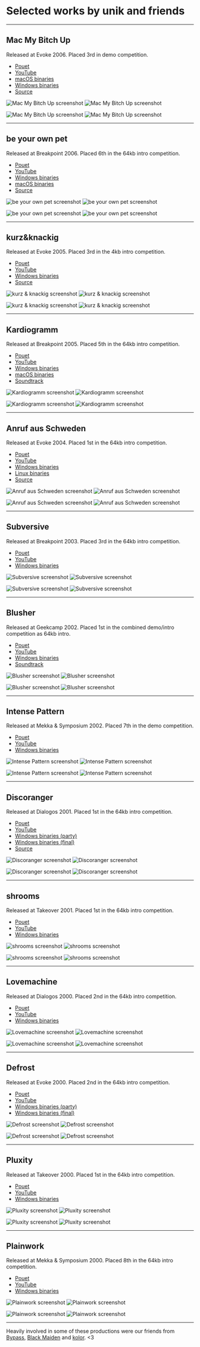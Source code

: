 
# Selected works by unik and friends

---

## Mac My Bitch Up

Released at Evoke 2006. Placed 3rd in demo competition.

- [Pouet](https://www.pouet.net/prod.php?which=25863)
- [YouTube](https://www.youtube.com/watch?v=u9Dnidi7b2Y)
- [macOS binaries](https://files.scene.org/view/demos/groups/unik/bps-macmybitchup.dmg)
- [Windows binaries](https://files.scene.org/view/demos/groups/unik/bps-macmybitchup.zip)
- [Source](https://github.com/mgnauck/mac-my-bitch-up)

![Mac My Bitch Up screenshot](images/macbitch/macbitch_0.png "Mac My Bitch Up")
![Mac My Bitch Up screenshot](images/macbitch/macbitch_1.png "Mac My Bitch Up")

![Mac My Bitch Up screenshot](images/macbitch/macbitch_2.png "Mac My Bitch Up")
![Mac My Bitch Up screenshot](images/macbitch/macbitch_3.png "Mac My Bitch Up")

---

## be your own pet

Released at Breakpoint 2006. Placed 6th in the 64kb intro competition.

- [Pouet](https://www.pouet.net/prod.php?which=24492)
- [YouTube](https://www.youtube.com/watch?v=qy2na0HiSeU)
- [Windows binaries](https://files.scene.org/view/parties/2006/breakpoint06/in64/beyourownpet.zip)
- [macOS binaries](https://files.scene.org/view/demos/groups/unik/bps-beyourownpet.dmg)
- [Source](https://github.com/mgnauck/be-your-own-pet)

![be your own pet screenshot](images/pet/pet_0.png "be your own pet")
![be your own pet screenshot](images/pet/pet_1.png "be your own pet")

![be your own pet screenshot](images/pet/pet_2.png "be your own pet")
![be your own pet screenshot](images/pet/pet_3.png "be your own pet")

---

## kurz&knackig

Released at Evoke 2005. Placed 3rd in the 4kb intro competition.

- [Pouet](https://www.pouet.net/prod.php?which=18755)
- [YouTube](soon)
- [Windows binaries](https://files.scene.org/view/parties/2005/evoke05/in4k/kurz_knackig_final.zip)
- [Source](https://github.com/mgnauck/kurz-und-knackig)

![kurz & knackig screenshot](images/kurz/kurz_0.png "kurz & knackig")
![kurz & knackig screenshot](images/kurz/kurz_1.png "kurz & knackig")

![kurz & knackig screenshot](images/kurz/kurz_2.png "kurz & knackig")
![kurz & knackig screenshot](images/kurz/kurz_3.png "kurz & knackig")

---

## Kardiogramm

Released at Breakpoint 2005. Placed 5th in the 64kb intro competition.

- [Pouet](https://www.pouet.net/prod.php?which=16347)
- [YouTube](http://www.youtube.com/watch?v=K5Nd77s98m4)
- [Windows binaries](https://files.scene.org/view/demos/groups/unik/kardiogramm.zip)
- [macOS binaries](https://files.scene.org/view/demos/groups/unik/kardiogrammosx.zip)
- [Soundtrack](https://files.scene.org/view/music/artists/marek/kardiogramm.zip)

![Kardiogramm screenshot](images/kardio/kardio_0.png "Kardiogramm")
![Kardiogramm screenshot](images/kardio/kardio_1.png "Kardiogramm")

![Kardiogramm screenshot](images/kardio/kardio_2.png "Kardiogramm")
![Kardiogramm screenshot](images/kardio/kardio_3.png "Kardiogramm")

---

## Anruf aus Schweden

Released at Evoke 2004. Placed 1st in the 64kb intro competition.

- [Pouet](https://www.pouet.net/prod.php?which=13621)
- [YouTube](https://www.youtube.com/watch?v=tKoB1CchJFU)
- [Windows binaries](https://files.scene.org/view/demos/groups/unik/anruf.zip)
- [Linux binaries](https://files.scene.org/view/demos/groups/unik/anruf_linux.tar)
- [Source](https://github.com/mgnauck/anruf-aus-schweden)

![Anruf aus Schweden screenshot](images/anruf/anruf_0.png "Anruf aus Schweden")
![Anruf aus Schweden screenshot](images/anruf/anruf_1.png "Anruf aus Schweden")

![Anruf aus Schweden screenshot](images/anruf/anruf_2.png "Anruf aus Schweden")
![Anruf aus Schweden screenshot](images/anruf/anruf_3.png "Anruf aus Schweden")

---

## Subversive

Released at Breakpoint 2003. Placed 3rd in the 64kb intro competition.

- [Pouet](https://www.pouet.net/prod.php?which=9443)
- [YouTube](https://www.youtube.com/watch?v=2JN82TUCeys)
- [Windows binaries](https://files.scene.org/view/parties/2003/breakpoint03/in64/subversive.zip)

![Subversive screenshot](images/subversive/subversive_0.png "Subversive")
![Subversive screenshot](images/subversive/subversive_1.png "Subversive")

![Subversive screenshot](images/subversive/subversive_2.png "Subversive")
![Subversive screenshot](images/subversive/subversive_3.png "Subversive")

---

## Blusher

Released at Geekcamp 2002. Placed 1st in the combined demo/intro competition as 64kb intro.

- [Pouet](https://www.pouet.net/prod.php?which=7840)
- [YouTube](http://www.youtube.com/watch?v=UoOln2gl6hM)
- [Windows binaries](https://files.scene.org/view/demos/groups/unik/blusher_final.zip)
- [Soundtrack](ftp://ftp.scene.org/pub/music/artists/marek/marekaneel-blusher.ogg)

![Blusher screenshot](images/blusher/blusher_0.png "Blusher")
![Blusher screenshot](images/blusher/blusher_1.png "Blusher")

![Blusher screenshot](images/blusher/blusher_2.png "Blusher")
![Blusher screenshot](images/blusher/blusher_3.png "Blusher")

---

## Intense Pattern

Released at Mekka & Symposium 2002. Placed 7th in the demo competition.

- [Pouet](https://www.pouet.net/prod.php?which=5587)
- [YouTube](https://www.youtube.com/watch?v=w_w2Qu8bCYc)
- [Windows binaries](https://files.scene.org/view/demos/groups/unik/intense_pattern.zip)

![Intense Pattern screenshot](images/intense/intense_0.png "Intense Pattern")
![Intense Pattern screenshot](images/intense/intense_1.png "Intense Pattern")

![Intense Pattern screenshot](images/intense/intense_2.png "Intense Pattern")
![Intense Pattern screenshot](images/intense/intense_3.png "Intense Pattern")

---

## Discoranger

Released at Dialogos 2001. Placed 1st in the 64kb intro competition.

- [Pouet](https://www.pouet.net/prod.php?which=4134)
- [YouTube](https://youtu.be/7q2VZ6A2AoE)
- [Windows binaries (party)](https://files.scene.org/view/demos/groups/unik/disco_party.zip)
- [Windows binaries (final)](https://files.scene.org/view/demos/groups/unik/disco_final.zip)
- [Source](https://github.com/mgnauck/discoranger)

![Discoranger screenshot](images/disco/disco_0.png "Discoranger")
![Discoranger screenshot](images/disco/disco_1.png "Discoranger")

![Discoranger screenshot](images/disco/disco_2.png "Discoranger")
![Discoranger screenshot](images/disco/disco_3.png "Discoranger")

---

## shrooms

Released at Takeover 2001. Placed 1st in the 64kb intro competition.

- [Pouet](https://www.pouet.net/prod.php?which=2908)
- [YouTube](https://www.youtube.com/watch?v=k2lbRBxZXF8)
- [Windows binaries](https://files.scene.org/view/demos/groups/unik/shrooms_party.zip)

![shrooms screenshot](images/shrooms/shrooms_0.png "shrooms")
![shrooms screenshot](images/shrooms/shrooms_1.png "shrooms")

![shrooms screenshot](images/shrooms/shrooms_2.png "shrooms")
![shrooms screenshot](images/shrooms/shrooms_3.png "shrooms")

---

## Lovemachine

Released at Dialogos 2000. Placed 2nd in the 64kb intro competition.

- [Pouet](https://www.pouet.net/prod.php?which=761)
- [YouTube](https://youtu.be/LmUn5tCUAiA)
- [Windows binaries](https://files.scene.org/view/demos/groups/unik/love.zip)

![Lovemachine screenshot](images/love/love_0.png "Lovemachine")
![Lovemachine screenshot](images/love/love_1.png "Lovemachine")

![Lovemachine screenshot](images/love/love_2.png "Lovemachine")
![Lovemachine screenshot](images/love/love_3.png "Lovemachine")

---

## Defrost

Released at Evoke 2000. Placed 2nd in the 64kb intro competition.

- [Pouet](https://www.pouet.net/prod.php?which=241)
- [YouTube](https://youtu.be/ipUabPuqMeE)
- [Windows binaries (party)](https://files.scene.org/view/demos/groups/unik/defrost.zip)
- [Windows binaries (final)](https://files.scene.org/view/demos/groups/unik/defrost_f.zip)

![Defrost screenshot](images/defrost/defrost_0.png "Defrost")
![Defrost screenshot](images/defrost/defrost_1.png "Defrost")

![Defrost screenshot](images/defrost/defrost_2.png "Defrost")
![Defrost screenshot](images/defrost/defrost_3.png "Defrost")

---

## Pluxity

Released at Takeover 2000. Placed 1st in the 64kb intro competition.

- [Pouet](https://www.pouet.net/prod.php?which=169)
- [YouTube](https://www.youtube.com/watch?v=ME6QsEc2twI)
- [Windows binaries](https://files.scene.org/view/demos/groups/unik/pluxity_final.zip)

![Pluxity screenshot](images/pluxity/pluxity_0.png "Pluxity")
![Pluxity screenshot](images/pluxity/pluxity_1.png "Pluxity")

![Pluxity screenshot](images/pluxity/pluxity_2.png "Pluxity")
![Pluxity screenshot](images/pluxity/pluxity_3.png "Pluxity")

---

## Plainwork

Released at Mekka & Symposium 2000. Placed 8th in the 64kb intro competition.

- [Pouet](https://www.pouet.net/prod.php?which=168)
- [YouTube](https://www.youtube.com/watch?v=TjeeotLlUwk)
- [Windows binaries](https://files.scene.org/view/demos/groups/unik/plain_final.zip)

![Plainwork screenshot](images/plain/plain_0.png "Plainwork")
![Plainwork screenshot](images/plain/plain_1.png "Plainwork")

![Plainwork screenshot](images/plain/plain_2.png "Plainwork")
![Plainwork screenshot](images/plain/plain_3.png "Plainwork")

---

Heavily involved in some of these productions were our friends from [Bypass](https://www.pouet.net/groups.php?which=387), [Black Maiden](https://www.blackmaiden.de) and [kolor](http://www.kolor.org).
<3
